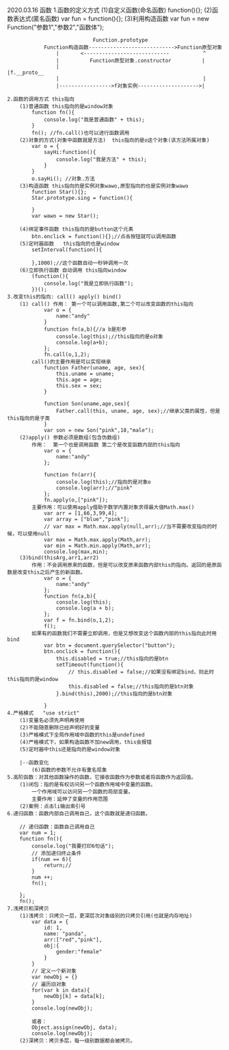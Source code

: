 2020.03.16 函数
    1.函数的定义方式
        (1)自定义函数(命名函数)
            function(){};
        (2)函数表达式(匿名函数)
            var fun = function(){};
        (3)利用构造函数
            var fun = new Function("参数1","参数2","函数体");

                                Function.prototype
                Function构造函数---------------------------->Function原型对象
                    |       <----------------------------           ^
                    |          Function原型对象.constructor          |
                    |                                               |f.__proto__
                    |                                               |
                    |----------------->f对象实例-------------------->|     

    2.函数的调用方式 this指向
        (1)普通函数 this指向的是window对象
            function fn(){
                console.log("我是普通函数" + this);
            }
            fn(); //fn.call()也可以进行函数调用
        (2)对象的方式(对象中函数就是方法)  this指向的是o这个对象(该方法所属对象)
            var o = {
                sayHi:function(){
                    console.log("我是方法" + this);
                }
            }
            o.sayHi(); //对象.方法
        (3)构造函数 this指向的是实例对象wawo,原型指向的也是实例对象wawo
            function Star(){};
            Star.prototype.sing = function(){

            }
            var wawo = new Star();
            
        (4)绑定事件函数 this指向的是button这个元素
            btn.onclick = function(){};//点击按钮就可以调用函数
        (5)定时器函数   this指向的也是window
            setInterval(function(){

            },1000);//这个函数自动一秒钟调用一次
        (6)立即执行函数 自动调用 this指向window
            (function(){
                console.log("我是立即执行函数");
            })();
    3.改变this的指向: call() apply() bind()
        (1) call() 作用： 第一个可以调用函数,第二个可以改变函数的this指向
                var o = {
                    name:"andy"
                }
                function fn(a,b){//a b是形参
                    console.log(this);//this指向的是o对象
                    console.log(a+b);
                };
                fn.call(o,1,2);
            call()的主要作用是可以实现继承
                function Father(uname, age, sex){
                    this.uname = uname;
                    this.age = age;
                    this.sex = sex;
                }

                function Son(uname,age,sex){
                    Father.call(this, uname, age, sex);//继承父类的属性，但是this指向的是子类
                }
                var son = new Son("pink",18,"male");
        (2)apply() 参数必须是数组(包含伪数组)
            作用：  第一个也是调用函数 第二个是改变函数内部的this指向        
                var o = {
                    name:"andy"
                };

                function fn(arr){
                    console.log(this);//指向的是对象o
                    console.log(arr);//"pink"
                };
                fn.apply(o,["pink"]);
            主要作用：可以使用apply借助于数学内置对象求得最大值Math.max()
                var arr = [1,66,3,99,4];
                var array = ["blue","pink"];
                // var max = Math.max.apply(null,arr);//当不需要改变指向的时候，可以使用null
                var max = Math.max.apply(Math,arr);
                var min = Math.min.apply(Math,arr);
                console.log(max,min);
        (3)bind(thisArg,arr1,arr2) 
            作用：不会调用原来的函数，但是可以改变原来函数内部this的指向。返回的是原函数是改变this之后产生的新函数。
                var o = {
                    name:"andy"
                };
                function fn(a,b){
                    console.log(this);
                    console.log(a + b);
                };
                var f = fn.bind(o,1,2);
                f();
            如果有的函数我们不需要立即调用，但是又想改变这个函数内部的this指向此时用bind
                var btn = document.querySelector("button");
                btn.onclick = function(){
                    this.disabled = true;//this指向的是btn
                    setTimeout(function(){
                        // this.disabled = false;//如果没有绑定bind，则此时this指向的是window
                        this.disabled = false;//this指向的是btn对象
                    }.bind(this),2000);//this指向的是btn对象

                }
    4.严格模式   "use strict"
        (1)变量名必须先声明再使用
        (2)不能随意删除已经声明好的变量
        (3)严格模式下全局作用域中函数的this是undefined
        (4)严格模式下，如果构造函数不加new调用，this会报错
        (5)定时器中this还是指向的是window对象
        
        |--函数变化
            (6)函数的参数不允许有重名现象
    5.高阶函数：对其他函数操作的函数，它接收函数作为参数或者将函数作为返回值。
        (1)闭包：指的是有权访问另一个函数作用域中变量的函数。
            一个作用域可以访问另一个函数的局部变量。
            主要作用：延伸了变量的作用范围
        (2)案例：点击li输出索引号
    6.递归函数：函数内部自己调用自己，这个函数就是递归函数。

        // 递归函数：函数自己调用自己
        var num = 1;
        function fn(){
            console.log("我要打印6句话");
            // 添加递归终止条件
            if(num == 6){
                return;//
            }
            num ++;
            fn();
            
        };
        fn();
    7.浅拷贝和深拷贝
        (1)浅拷贝：只拷贝一层，更深层次对象级别的只拷贝引用(也就是内存地址)
            var data = {
                id: 1,
                name: "panda",
                arr:["red","pink"],
                obj:{
                    gender:"female"
                }
            }
            // 定义一个新对象
            var newObj = {}
            // 遍历旧对象
            for(var k in data){
                newObj[k] = data[k];
            }
            console.log(newObj);

            或者：
            Object.assign(newObj, data);
            console.log(newObj);
        (2)深拷贝：拷贝多层，每一级别数据都会被拷贝。


